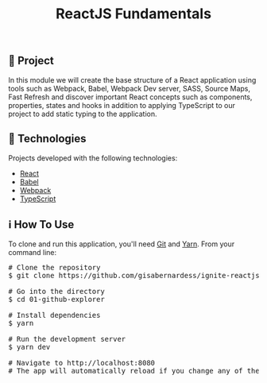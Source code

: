 <h1 align="center">
  ReactJS Fundamentals
</h1>

<br>

## 💬 Project

In this module we will create the base structure of a React application using tools such as Webpack, Babel, Webpack Dev server, SASS, Source Maps, Fast Refresh and discover important React concepts such as components, properties, states and hooks in addition to applying TypeScript to our project to add static typing to the application.

## 🚀 Technologies

Projects developed with the following technologies:

- [React](https://reactjs.org)
- [Babel](https://babeljs.io/)
- [Webpack](https://webpack.js.org/)
- [TypeScript](https://www.typescriptlang.org/)

## ℹ️ How To Use

<p>To clone and run this application, you'll need <a href="https://git-scm.com" rel="nofollow">Git</a> and  <a href="https://legacy.yarnpkg.com" rel="nofollow">Yarn</a>. From your command line:</p>
    <div class="highlight highlight-source-shell">
      <pre><span class="pl-c"><span class="pl-c">#</span> Clone the repository</span>
$ git clone https://github.com/gisabernardess/ignite-reactjs.git <br/>
<span class="pl-c"><span class="pl-c">#</span> Go into the directory</span>
$ <span class="pl-c1">cd</span> 01-github-explorer <br/>
<span class="pl-c"><span class="pl-c">#</span> Install dependencies</span>
$ yarn <br/>
<span class="pl-c"><span class="pl-c">#</span> Run the development server</span>
$ yarn dev <br/>
<span class="pl-c"><span class="pl-c">#</span> Navigate to http://localhost:8080</span>
<span class="pl-c"><span class="pl-c">#</span> The app will automatically reload if you change any of the source files.</span></pre>
</div>

